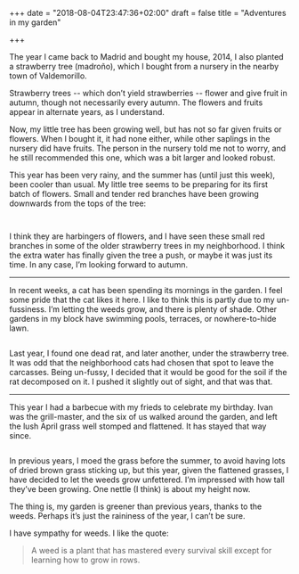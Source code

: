 +++
date = "2018-08-04T23:47:36+02:00"
draft = false
title = "Adventures in my garden"

+++

The year I came back to Madrid and bought my house, 2014, I also planted a
strawberry tree (madroño), which I bought from a nursery in the nearby town
of Valdemorillo.

Strawberry trees -- which don’t yield strawberries -- flower and give fruit in
autumn, though not necessarily every autumn. The flowers and fruits appear
in alternate years, as I understand.

Now, my little tree has been growing well, but has not so far given fruits or
flowers. When I bought it, it had none either, while other saplings in the
nursery did have fruits. The person in the nursery told me not to worry, and
he still recommended this one, which was a bit larger and looked robust.

This year has been very rainy, and the summer has (until just this week), been
cooler than usual. My little tree seems to be preparing for its first batch
of flowers. Small and tender red branches have been growing downwards from the tops of the tree:

<a href="https://jsilvela.smugmug.com/Other/Sueltas/i-CCk8cSp/A"><img src="https://photos.smugmug.com/Other/Sueltas/i-CCk8cSp/0/21b2deea/M/P1030005-M.jpg" alt=""></a>

<a href="https://jsilvela.smugmug.com/Other/Sueltas/i-SHWzJND/A"><img src="https://photos.smugmug.com/Other/Sueltas/i-SHWzJND/0/6b5f9331/M/P1030009-M.jpg" alt=""></a>

I think they are harbingers of flowers, and I have seen these
small red branches
in some of the older strawberry trees in my neighborhood.
I think the extra water has finally given the tree a push,
or maybe it was just its
time. In any case, I’m looking forward to autumn.

<hr/>

In recent weeks, a cat has been spending its mornings in the garden. I feel some
pride that the cat likes it here. I like to think this is partly due to my
un-fussiness. I’m letting the weeds grow, and there is plenty of shade. Other
gardens in my block have swimming pools, terraces, or nowhere-to-hide lawn.

<a href="https://jsilvela.smugmug.com/Other/Sueltas/i-HBjZksv/A"><img src="https://photos.smugmug.com/Other/Sueltas/i-HBjZksv/0/9aeeb150/M/P1030003-M.jpg" alt=""></a>

Last year, I found one dead rat, and later another,
under the strawberry tree. It was odd that the
neighborhood cats had chosen that spot to leave the carcasses. Being un-fussy, I
decided that it would be good for the soil if the rat decomposed on it. I pushed
it slightly out of sight, and that was that.

<hr/>

This year I had a barbecue with my frieds to celebrate my birthday. Ivan was
the grill-master, and the six of us walked around the garden, and left
the lush April
grass well stomped and flattened. It has stayed that way since.

<a href="https://jsilvela.smugmug.com/Other/Sueltas/i-tzkW2zS/A"><img src="https://photos.smugmug.com/Other/Sueltas/i-tzkW2zS/0/21f47fac/M/P1020836-M.jpg" alt=""></a>

In previous years, I moed the grass before the summer, to avoid having lots
of dried brown grass sticking up, but this year, given the flattened grasses,
I have decided to let the weeds grow unfettered. I’m impressed with how tall
they’ve been growing. One nettle (I think) is about my height now.

The thing is, my garden is greener than previous years, thanks to the weeds.
Perhaps it’s just the raininess of the year, I can’t be sure.

I have sympathy for weeds. I like the quote:

> A weed is a plant that has mastered every survival skill
> except for learning how to grow in rows.

<a href="https://jsilvela.smugmug.com/Other/Sueltas/i-qcTXT35/A"><img src="https://photos.smugmug.com/Other/Sueltas/i-qcTXT35/0/476dc4d5/M/P1030012-M.jpg" alt=""></a>

<a href="https://jsilvela.smugmug.com/Other/Sueltas/i-Ff4CQLS/A"><img src="https://photos.smugmug.com/Other/Sueltas/i-Ff4CQLS/0/dfcf02fd/M/P1030014-M.jpg" alt=""></a>
